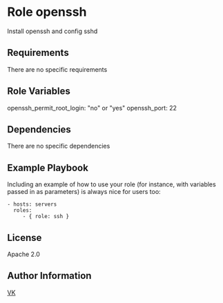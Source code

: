 Role openssh
=========

Install openssh and config sshd

Requirements
------------

There are no specific requirements

Role Variables
--------------

openssh_permit_root_login: "no" or "yes"
openssh_port: 22

Dependencies
------------

There are no specific dependencies

Example Playbook
----------------

Including an example of how to use your role (for instance, with variables
passed in as parameters) is always nice for users too:

    - hosts: servers
      roles:
         - { role: ssh }

License
-------

Apache 2.0

Author Information
------------------

[VK](https://vk.com/mmblspace)
